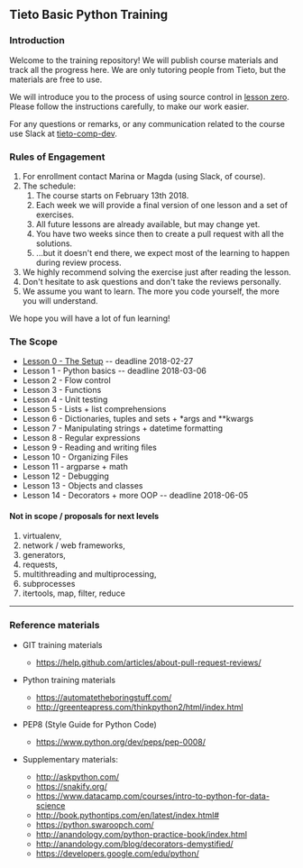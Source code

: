 ## Tieto Basic Python Training

### Introduction

Welcome to the training repository! We will publish course materials
and track all the progress here. We are only tutoring people from Tieto,
but the materials are free to use.

We will introduce you to the process of using source control in [lesson zero](./course/lesson_00_the_setup/).
Please follow the instructions carefully, to make our work easier.

For any questions or remarks, or any communication related to the
course use Slack at [tieto-comp-dev](https://tieto-comp-dev.slack.com/messages/).

### Rules of Engagement

1. For enrollment contact Marina or Magda (using Slack, of course).
1. The schedule:
    1. The course starts on February 13th 2018.
    1. Each week we will provide a final version of one lesson and
       a set of exercises. 
    1. All future lessons are already available, but may change yet.
    1. You have two weeks since then to create a pull request with all
       the solutions.
    1. ...but it doesn't end there, we expect most of the learning to
       happen during review process.
1. We highly recommend solving the exercise just after reading the lesson.
1. Don't hesitate to ask questions and don't take the reviews
   personally.
1. We assume you want to learn. The more you code yourself, the more you will understand.

We hope you will have a lot of fun learning!

### The Scope
* [Lesson 0 - The Setup](./course/lesson_00_the_setup/) -- deadline 2018-02-27
* Lesson 1 - Python basics -- deadline 2018-03-06 
* Lesson 2 - Flow control
* Lesson 3 - Functions 
* Lesson 4 - Unit testing
* Lesson 5 - Lists + list comprehensions
* Lesson 6 - Dictionaries, tuples and sets + \*args and \*\*kwargs
* Lesson 7 - Manipulating strings + datetime formatting 
* Lesson 8 - Regular expressions
* Lesson 9 - Reading and writing files
* Lesson 10 - Organizing Files
* Lesson 11 - argparse  + math
* Lesson 12 - Debugging
* Lesson 13 - Objects and classes
* Lesson 14 - Decorators + more OOP -- deadline 2018-06-05


#### Not in scope / proposals for next levels
1. virtualenv,
1. network / web frameworks,
1. generators,
1. requests,
1. multithreading and multiprocessing,
1. subprocesses
1. itertools, map, filter, reduce


---
### Reference materials

- GIT training materials
  - https://help.github.com/articles/about-pull-request-reviews/

- Python training materials
  - https://automatetheboringstuff.com/
  - http://greenteapress.com/thinkpython2/html/index.html

- PEP8 (Style Guide for Python Code)
  - https://www.python.org/dev/peps/pep-0008/

- Supplementary materials:
  - http://askpython.com/
  - https://snakify.org/
  - https://www.datacamp.com/courses/intro-to-python-for-data-science
  - http://book.pythontips.com/en/latest/index.html#
  - https://python.swaroopch.com/
  - http://anandology.com/python-practice-book/index.html
  - http://anandology.com/blog/decorators-demystified/
  - https://developers.google.com/edu/python/
